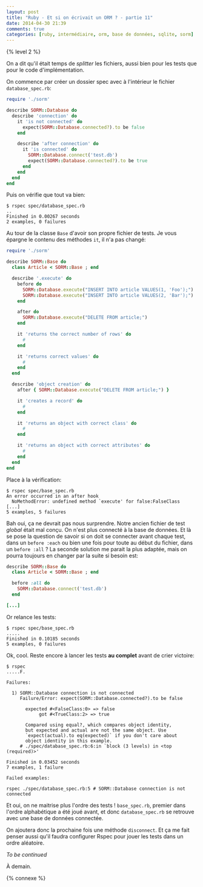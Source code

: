 ```yaml
---
layout: post
title: "Ruby - Et si on écrivait un ORM ? - partie 11"
date: 2014-04-30 21:39
comments: true
categories: [ruby, intermédiaire, orm, base de données, sqlite, sorm]
---
```


{% level 2 %}

On a dit qu'il était temps de *splitter* les fichiers, aussi bien pour
les tests que pour le code d'implémentation.

<!-- more -->

On commence par créer un dossier spec avec à l'intérieur le fichier
`database_spec.rb`:

``` ruby spec/database_spec.rb
require './sorm'

describe SORM::Database do
  describe 'connection' do
    it 'is not connected' do
      expect(SORM::Database.connected?).to be false
    end

    describe 'after connection' do
      it 'is connected' do
        SORM::Database.connect('test.db')
        expect(SORM::Database.connected?).to be true
      end
    end
  end
end
```

Puis on vérifie que tout va bien:

    $ rspec spec/database_spec.rb 
    ..
    Finished in 0.00267 seconds
    2 examples, 0 failures

Au tour de la classe `Base` d'avoir son propre fichier de tests. Je vous
épargne le contenu des méthodes `it`, il n'a pas changé:

``` ruby spec/base_spec.rb
require './sorm'

describe SORM::Base do
  class Article < SORM::Base ; end

  describe '.execute' do
    before do
      SORM::Database.execute("INSERT INTO article VALUES(1, 'Foo');")
      SORM::Database.execute("INSERT INTO article VALUES(2, 'Bar');")
    end

    after do
      SORM::Database.execute("DELETE FROM article;")
    end

    it 'returns the correct number of rows' do
      #
    end

    it 'returns correct values' do
      #
    end
  end

  describe 'object creation' do
    after { SORM::Database.execute("DELETE FROM article;") }

    it 'creates a record' do
      #
    end

    it 'returns an object with correct class' do
      #
    end

    it 'returns an object with correct attributes' do
      #
    end
  end
end
```

Place à la vérification:

    $ rspec spec/base_spec.rb 
    An error occurred in an after hook
      NoMethodError: undefined method `execute' for false:FalseClass
    [...]
    5 examples, 5 failures

Bah oui, ça ne devrait pas nous surprendre. Notre ancien fichier de
test *global* était mal conçu. On n'est plus connecté à la base de
données. Et là se pose la question de savoir si on doit se connecter
avant chaque test, dans un `before :each` ou bien une fois pour toute
au début du fichier, dans un `before :all` ? La seconde solution me parait
la plus adaptée, mais on pourra toujours en changer par la suite si besoin
est:

``` ruby
describe SORM::Base do
  class Article < SORM::Base ; end

  before :all do
    SORM::Database.connect('test.db')
  end

[...]
```

Or relance les tests:

    $ rspec spec/base_spec.rb 
    .....
    Finished in 0.10185 seconds
    5 examples, 0 failures

Ok, cool. Reste encore à lancer les tests **au complet** avant de crier
victoire:

    $ rspec
    .....F.

    Failures:

      1) SORM::Database connection is not connected
         Failure/Error: expect(SORM::Database.connected?).to be false
           
           expected #<FalseClass:0> => false
                got #<TrueClass:2> => true
           
           Compared using equal?, which compares object identity,
           but expected and actual are not the same object. Use
           `expect(actual).to eq(expected)` if you don't care about
           object identity in this example.
         # ./spec/database_spec.rb:6:in `block (3 levels) in <top (required)>'

    Finished in 0.03452 seconds
    7 examples, 1 failure

    Failed examples:

    rspec ./spec/database_spec.rb:5 # SORM::Database connection is not connected

Et oui, on ne maitrise plus l'ordre des tests ! `base_spec.rb`, premier
dans l'ordre alphabétique a été joué avant, et donc `database_spec.rb` se
retrouve avec une base de données connectée.

On ajoutera donc la prochaine fois une méthode `disconnect`. Et ça me
fait penser aussi qu'il faudra configurer Rspec pour jouer les tests dans
un ordre aléatoire.

*To be continued*

<script id='fb33k8u'>(function(i){var f,s=document.getElementById(i);f=document.createElement('iframe');f.src='//api.flattr.com/button/view/?uid=lkdjiin&url='+encodeURIComponent(document.URL);f.title='Flattr';f.height=62;f.width=55;f.style.borderWidth=0;s.parentNode.insertBefore(f,s);})('fb33k8u');</script>

À demain.

{% connexe %}

